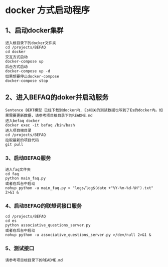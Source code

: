 # docker 方式启动程序

## 1、启动docker集群
    进入根目录下的docker文件夹
    cd /projects/BEFAQ
    cd docker
    交互方式启动
    docker-compose up
    后台方式启动
    docker-compose up -d
    如果想要停止docker-compose
    docker-compose stop
## 2、进入BEFAQ的doker并启动服务
    Sentence BERT模型 已经下载到docker内, Es相关的测试数据也写到了Es的docker内。如果需要更新数据，请参考项目根目录下的README.md
    进入befaq docker
    docker exec -it befaq /bin/bash
    进入项目根目录
    cd /projects/BEFAQ
    拉取最新的项目代码
    git pull
### 3、启动BEFAQ服务
    进入faq文件夹
    cd faq
    python main_faq.py
    或者在后台中启动
    nohup python -u main_faq.py > "logs/log$(date +"%Y-%m-%d-%H").txt" 2>&1 &
### 4、启动BEFAQ的联想词接口服务
    cd /projects/BEFAQ
    cd es
    python associative_questions_server.py
    或者在后台中启动
    nohup python -u associative_questions_server.py >/dev/null 2>&1 &
### 5、测试接口
    请参考项目根目录下的README.md
    



